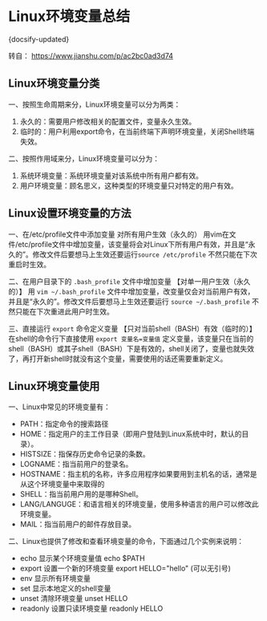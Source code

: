 # Linux环境变量总结
{docsify-updated}

转自： https://www.jianshu.com/p/ac2bc0ad3d74
## Linux环境变量分类
一、按照生命周期来分，Linux环境变量可以分为两类：
1. 永久的：需要用户修改相关的配置文件，变量永久生效。
2. 临时的：用户利用export命令，在当前终端下声明环境变量，关闭Shell终端失效。

二、按照作用域来分，Linux环境变量可以分为：
1. 系统环境变量：系统环境变量对该系统中所有用户都有效。
2. 用户环境变量：顾名思义，这种类型的环境变量只对特定的用户有效。

## Linux设置环境变量的方法
一、在/etc/profile文件中添加变量 对所有用户生效（永久的）
用vim在文件/etc/profile文件中增加变量，该变量将会对Linux下所有用户有效，并且是“永久的”。修改文件后要想马上生效还要运行`source /etc/profile` 不然只能在下次重启时生效。

二、在用户目录下的 `.bash_profile` 文件中增加变量 【对单一用户生效（永久的）】
用 `vim ~/.bash_profile` 文件中增加变量，改变量仅会对当前用户有效，并且是“永久的”。修改文件后要想马上生效还要运行 `source ~/.bash_profile` 不然只能在下次重进此用户时生效。

三、直接运行 `export` 命令定义变量 【只对当前shell（BASH）有效（临时的）】
在shell的命令行下直接使用 `export 变量名=变量值`
定义变量，该变量只在当前的shell（BASH）或其子shell（BASH）下是有效的，shell关闭了，变量也就失效了，再打开新shell时就没有这个变量，需要使用的话还需要重新定义。

## Linux环境变量使用
一、Linux中常见的环境变量有：
+ PATH：指定命令的搜索路径
+ HOME：指定用户的主工作目录（即用户登陆到Linux系统中时，默认的目录）。
+ HISTSIZE：指保存历史命令记录的条数。
+ LOGNAME：指当前用户的登录名。
+ HOSTNAME：指主机的名称，许多应用程序如果要用到主机名的话，通常是从这个环境变量中来取得的
+ SHELL：指当前用户用的是哪种Shell。
+ LANG/LANGUGE：和语言相关的环境变量，使用多种语言的用户可以修改此环境变量。
+ MAIL：指当前用户的邮件存放目录。

二、Linux也提供了修改和查看环境变量的命令，下面通过几个实例来说明：
+ echo         显示某个环境变量值 echo $PATH
+ export   设置一个新的环境变量 export HELLO="hello" (可以无引号)
+ env      显示所有环境变量
+ set      显示本地定义的shell变量  
+ unset        清除环境变量 unset HELLO
+ readonly     设置只读环境变量 readonly HELLO
